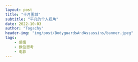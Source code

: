 ```yaml
---
layout: post
title: "十月围城"
subtitle: "平凡的个人视角"
date: 2022-10-03
author: "Togachy"
header-img: "img/post/BodyguardsAndAssassins/banner.jpeg"
tags: 
    - 感悟
    - 换位思考
    - 电影
---
```




